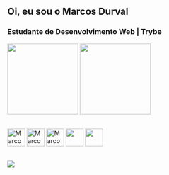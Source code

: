  ## Oi, eu sou o Marcos Durval
 ### Estudante de Desenvolvimento Web | Trybe
<div> 
  <img height="160em" src="https://github-readme-stats.vercel.app/api?username=MarcosDurval&show_icons=true&theme=tokyonight"/>
  <img height="160em" src="https://github-readme-stats.vercel.app/api/top-langs/?username=MarcosDurval&layout=compact&theme=tokyonight"/>
</div>

##

<div>
<img height="40px" width="40px" src="https://img.icons8.com/color/96/000000/javascript--v1.png" alt="Marcos-Js"/>
<img height="40px" width="40px" src="https://img.icons8.com/color/48/000000/html-5--v1.png" alt="Marcos-Html"/>
<img height="40px" width="40px" src="https://img.icons8.com/color/48/000000/css3.png" alt="Marcos-Css"/>
<img height="40px" width="40px" src="https://cdn.jsdelivr.net/gh/devicons/devicon/icons/react/react-original.svg" />
<img height="40px" width="40px" src="https://cdn.jsdelivr.net/gh/devicons/devicon/icons/redux/redux-original.svg" />
</div>

##
<a href="https://www.linkedin.com/in/marcos-durval/" target="_blank">
<img src="https://img.shields.io/badge/LinkedIn-0077B5?style=for-the-badge&logo=linkedin&logoColor=white"/>
</a>
